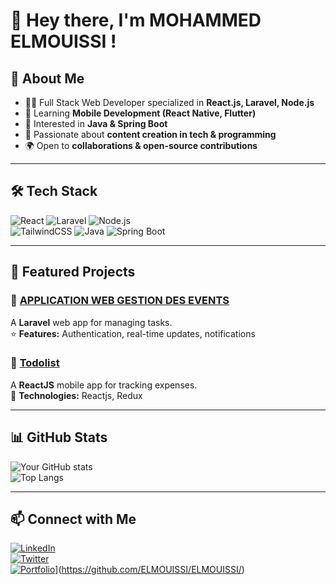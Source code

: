 # 👋 Hey there, I'm MOHAMMED ELMOUISSI !

## 🚀 About Me  
- 👨‍💻 Full Stack Web Developer specialized in **React.js, Laravel, Node.js**  
- 📱 Learning **Mobile Development (React Native, Flutter)**  
- 🎯 Interested in **Java & Spring Boot**  
- 📝 Passionate about **content creation in tech & programming**  
- 🌍 Open to **collaborations & open-source contributions**  

---

## 🛠️ Tech Stack  
![React](https://img.shields.io/badge/-React-61DAFB?style=flat&logo=react&logoColor=white) 
![Laravel](https://img.shields.io/badge/-Laravel-FF2D20?style=flat&logo=laravel&logoColor=white) 
![Node.js](https://img.shields.io/badge/-Node.js-339933?style=flat&logo=node.js&logoColor=white)  
![TailwindCSS](https://img.shields.io/badge/-TailwindCSS-38B2AC?style=flat&logo=tailwind-css&logoColor=white) 
![Java](https://img.shields.io/badge/-Java-007396?style=flat&logo=java&logoColor=white) 
![Spring Boot](https://img.shields.io/badge/-Spring%20Boot-6DB33F?style=flat&logo=spring-boot&logoColor=white)

---

## 📌 Featured Projects  
### 🎨 [APPLICATION WEB GESTION DES EVENTS](https://github.com/tudiodev/event)  
A **Laravel** web app for managing tasks.  
⭐ **Features:** Authentication, real-time updates, notifications  

### 📱 [Todolist](https://github.com/ELMOUISSI/todolist)  
A **ReactJS** mobile app for tracking expenses.  
🔗 **Technologies:** Reactjs, Redux  

---

## 📊 GitHub Stats  
![Your GitHub stats](https://github-readme-stats.vercel.app/api?username=ELMOUISSI&show_icons=true&theme=radical)  
![Top Langs](https://github-readme-stats.vercel.app/api/top-langs/?username=ELMOUISSI&layout=compact&theme=radical)  

---

## 📫 Connect with Me  
[![LinkedIn](https://img.shields.io/badge/LinkedIn-blue?style=flat&logo=linkedin)](https://www.linkedin.com/in/mohammed-el-mouissi-604931267/)  
[![Twitter](https://img.shields.io/badge/Twitter-blue?style=flat&logo=twitter)](https://twitter.com/yourprofile)  
[![Portfolio](https://img.shields.io/badge/Portfolio-black?style=flat&logo=github)]([)](https://github.com/ELMOUISSI/ELMOUISSI/)  
